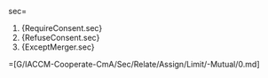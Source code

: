 sec=<ol><li>{RequireConsent.sec}<li>{RefuseConsent.sec}<li>{ExceptMerger.sec}</ol>

=[G/IACCM-Cooperate-CmA/Sec/Relate/Assign/Limit/-Mutual/0.md]
